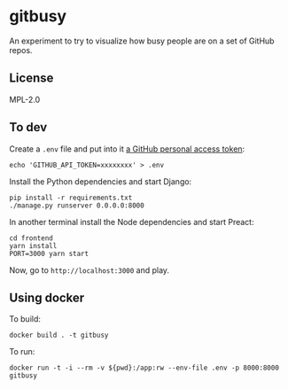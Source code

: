 # gitbusy

An experiment to try to visualize how busy people are on a set of GitHub repos.

## License

MPL-2.0

## To dev

Create a `.env` file and put into it [a GitHub personal access token](https://github.com/settings/tokens):

    echo 'GITHUB_API_TOKEN=xxxxxxxx' > .env

Install the Python dependencies and start Django:

    pip install -r requirements.txt
    ./manage.py runserver 0.0.0.0:8000

In another terminal install the Node dependencies and start Preact:

    cd frontend
    yarn install
    PORT=3000 yarn start

Now, go to `http://localhost:3000` and play.

## Using docker

To build:

    docker build . -t gitbusy

To run:

    docker run -t -i --rm -v ${pwd}:/app:rw --env-file .env -p 8000:8000 gitbusy
